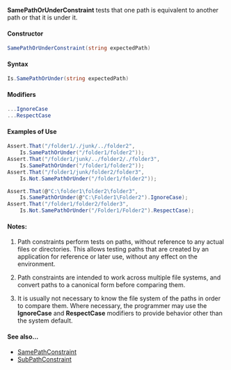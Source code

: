 **SamePathOrUnderConstraint** tests that one path is equivalent to another path or that it is under it.

#### Constructor

```csharp
SamePathOrUnderConstraint(string expectedPath)
```

#### Syntax

```csharp
Is.SamePathOrUnder(string expectedPath)
```

#### Modifiers

```csharp
...IgnoreCase
...RespectCase
```

#### Examples of Use

```csharp
Assert.That("/folder1/./junk/../folder2",
	Is.SamePathOrUnder("/folder1/folder2"));
Assert.That("/folder1/junk/../folder2/./folder3",
	Is.SamePathOrUnder("/folder1/folder2"));
Assert.That("/folder1/junk/folder2/folder3",
	Is.Not.SamePathOrUnder("/folder1/folder2"));

Assert.That(@"C:\folder1\folder2\folder3",
	Is.SamePathOrUnder(@"C:\Folder1\Folder2").IgnoreCase);
Assert.That("/folder1/folder2/folder3",
	Is.Not.SamePathOrUnder("/Folder1/Folder2").RespectCase);
```

#### Notes:

1. Path constraints perform tests on paths, without reference to any
actual files or directories. This allows testing paths that are
created by an application for reference or later use, without 
any effect on the environment.
   
2. Path constraints are intended to work across multiple file systems,
and convert paths to a canonical form before comparing them. 

3. It is usually not necessary to know the file system of the paths
in order to compare them. Where necessary, the programmer may
use the **IgnoreCase** and **RespectCase** modifiers to provide 
behavior other than the system default.
      
#### See also...
 * [SamePathConstraint](SamePathConstraint.md)
 * [SubPathConstraint](SubPathConstraint.md)
